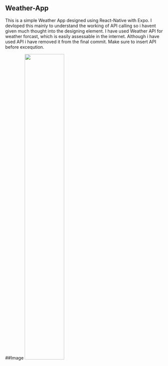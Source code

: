 ﻿## Weather-App
 This is a simple Weather App designed using React-Native with Expo. I devloped this mainly to understand the working of API calling so i havent given much thought into the designing element.
 I have used Weather API for weather forcast, which is easily assessable in the internet.
 Although i have used API i have removed it from the final commit. Make sure to insert API before exceqution.


##Image
<img src="https://github.com/SidhardhJoe/Weather-App/assets/78580013/60b4f089-0cbe-46da-82c1-8cb288692490" width=50% height=50%>

